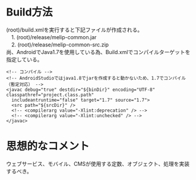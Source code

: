 # Build方法
(root)/build.xmlを実行すると下記ファイルが作成される。<br>
　1. (root)/release/melip-common.jar<br>
　2. (root)/release/melip-common-src.zip<br>
尚、AndroidでJava1.7を使用している為、Build.xmlでコンパイルターゲットを指定している。

```
<!-- コンパイル -->
<!-- AndroidStudioではjava1.8でjarを作成すると動かないため、1.7でコンパイル（暫定対応） -->
<javac debug="true" destdir="${binDir}" encoding="UTF-8" classpathref="project.class.path"
  includeantruntime="false" target="1.7" source="1.7">
  <src path="${srcDir}" />
  <!-- <compilerarg value="-Xlint:deprecation" /> -->
  <!-- <compilerarg value="-Xlint:unchecked" /> -->
</javac>
```
# 思想的なコメント
ウェブサービス、モバイル、CMSが使用する定数、オブジェクト、処理を実装するべき。<br>

